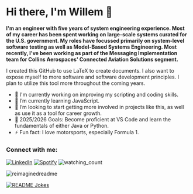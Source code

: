 # Hi there, I'm Willem 👋 


**I'm an engineer with five years of system engineering experience. Most of my career has been spent working on large-scale systems curated for the U.S. government. My roles have focussed primarily on system-level software testing as well as Model-Based Systems Engineering. Most recently, I've been working as part of the Messaging Implementation team for Collins Aerospaces' Connected Aviation Solutions segment.**

I created this GitHub to use LaTeX to create documents. I also want to expose myself to more software and software development principles. I plan to utilize this tool more throughout the coming years. 

- 🔭 I'm currently working on improving my scripting and coding skills.
- 🌱 I’m currently learning JavaScript.
- 👯 I’m looking to start getting more involved in projects like this, as well as use it as a tool for career growth.
- 🥅 2025/2026 Goals: Become proficient at VS Code and learn the fundamentals of either Java or Python.
- ⚡ Fun fact: I love motorsports, especially Formula 1.

### Connect with me:

<a href="https://www.linkedin.com/in/willem-elsdon/" target="_blank"><img src="https://img.shields.io/badge/LinkedIn-%230077B5.svg?&style=flat-square&logo=linkedin&logoColor=white" alt="LinkedIn"></a>
<a href="https://open.spotify.com/user/gjxsaskvh2n1nizazyi2cttxg?si=a034567a9e3e45d2" target="_blank"><img src="https://img.shields.io/badge/Spotify-%231ED760.svg?&style=flat-square&logo=spotify&logoColor=white" alt="Spotify"></a>
<img src="https://komarev.com/ghpvc/?username=welsdon&color=brightgreen" alt="watching_count" />

<img src="https://myreadme.vercel.app/api/embed/welsdon?panels=userstatistics,toprepositories,toplanguages,commitgraph" alt="reimaginedreadme" />


<a href="https://readme-jokes.vercel.app"><img align="center" src="https://readme-jokes.vercel.app/api" alt="README Jokes"></a>



